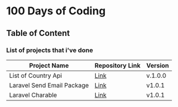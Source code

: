 # 100 Days of Coding

## Table of Content
### List of projects that i've done

| Project Name                | Repository Link                                             | Version  |
|-----------------------------|-------------------------------------------------------------|----------|
| List of Country Api         | [Link](https://github.com/dayCod/count-trees-api )          | v.1.0.0  |
| Laravel Send Email Package  | [Link](https://github.com/dayCod/laravel-contact-package)   | v1.0.1   |
| Laravel Charable            | [Link](https://github.com/dayCod/laravel-charable)          | v1.0.1   |

